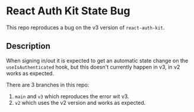 # React Auth Kit State Bug

This repo reproduces a bug on the v3 version of `react-auth-kit`.

## Description

When signing in/out it is expected to get an automatic state change on the `useIsAuthenticated` hook, but this doesn't currently happen in v3, in v2 works as expected.

There are 3 branches in this repo:

1. `main` and `v3` which reproduces the error wit v3.
2. `v2` which uses the v2 version and works as expected.
